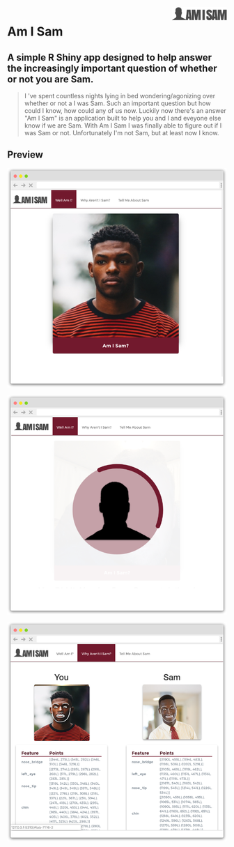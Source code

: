 
<a href="https://codyscottjohnson.com/Shiny">
    <img src="https://raw.githubusercontent.com/codyscottjohnson/AmISam/master/demo/sam-icon.png" alt="AmISam logo" title="AmISam" align="right" height="30" />
</a>

Am I Sam
======================
## A simple R Shiny app designed to help answer the increasingly important question of whether or not you are Sam.

> I 've spent countless nights lying in bed wondering/agonizing over whether or not a I was Sam. Such an important question but how could I know, how could any of us now. Luckily now there's an answer "Am I Sam" is an application built to help you and I and eveyone else know if we are Sam. With Am I Sam I was finally able to figure out if I was Sam or not. Unfortunately I'm not Sam, but at least now I know.

## Preview
<p align="center">
    <img src="https://raw.githubusercontent.com/codyscottjohnson/AmISam/master/demo/Screen_1_w.png"/>
</p>
<p align="center">
    <img src="https://raw.githubusercontent.com/codyscottjohnson/AmISam/master/demo/Screen_2_w.png"/>
</p>
<p align="center">
    <img src="https://raw.githubusercontent.com/codyscottjohnson/AmISam/master/demo/Screen_3_w.png"/>
</p>

